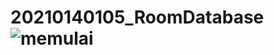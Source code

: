 # 20210140105_RoomDatabase![memulai](https://github.com/Brillian7/20210140105_RoomDatabase/assets/114916199/4722fb3a-ce9e-43be-b391-cbf8b4f62ad9)
